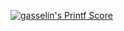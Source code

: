 [![gasselin's Printf Score](https://badge42.herokuapp.com/api/project/gasselin/ft_printf)](https://github.com/JaeSeoKim/badge42)
